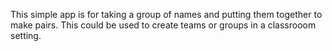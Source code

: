 This simple app is for taking a group of names and putting them together to make pairs. This could be used to create teams or groups
in a classrooom setting.
